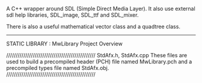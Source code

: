 A C++ wrapper around SDL (Simple Direct Media Layer). It 
also use external sdl help libraries, SDL_image, SDL_ttf and SDL_mixer.

There is also a useful mathematical vector class and a quadtree class.

-----------------------------------------------
STATIC LIBRARY : MwLibrary Project Overview

///////////////////////////////////////////////
StdAfx.h, StdAfx.cpp
  These files are used to build a precompiled 
  header (PCH) file named MwLibrary.pch and a
  precompiled types file named StdAfx.obj.
///////////////////////////////////////////////